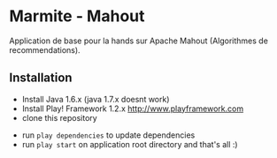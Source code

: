 Marmite - Mahout
===============

Application de base pour la hands sur Apache Mahout (Algorithmes de recommendations).


Installation
----------------

* Install Java 1.6.x (java 1.7.x doesnt work)
* Install Play! Framework 1.2.x http://www.playframework.com
* clone this repository
- run `play dependencies` to update dependencies
- run `play start` on application root directory and that's all :)



